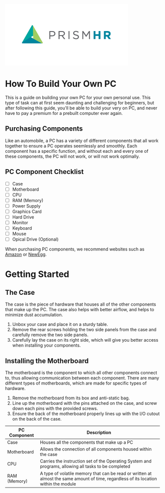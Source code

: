 ![](images/prismhr-logo-small.png)

# How To Build Your Own PC

This is a guide on building your own PC for your own personal use. This type of task can at first seem daunting and challenging for beginners, but after following this guide, you'll be able to build your very on PC, and never have to pay a premium for a prebuilt computer ever again.

## Purchasing Components

Like an automobile, a PC has a variety of different components that all work together to ensure a PC operates seemlessly and smoothly. Each component has a specific function, and without each and every one of these components, the PC will not work, or will not work optimally. 

## PC Component Checklist

- [ ] Case
- [ ] Motherboard
- [ ] CPU
- [ ] RAM (Memory)
- [ ] Power Supply
- [ ] Graphics Card
- [ ] Hard Drive
- [ ] Monitor
- [ ] Keyboard
- [ ] Mouse
- [ ] Opical Drive (Optional)

When purchasing PC components, we recommend websites such as [Amazon](https://www.amazon.com) or [NewEgg](https:www.newegg.com).

# Getting Started

## The Case

The case is the piece of hardware that houses all of the other components that make up the PC. The case also helps with better airflow, and helps to minimize dust accumulation.

1. Unbox your case and place it on a sturdy table.
2. Remove the rear screws holding the two side panels from the case and carefully remove the two side panels. 
3. Carefully lay the case on its right side, which will give you better access when installing your components.

## Installing the Motherboard 

The motherboard is the component to which all other components connect to, thus allowing communication between each component. There are many different types of motherboards, which are made for specific types of hardware.

1. Remove the motherboard from its box and anti-static bag.
2. Line up the motherboard with the pins attached on the case, and screw down each pins with the provided screws. 
3. Ensure the back of the motherboard properly lines up with the I/O cutout on the back of the case.

| PC Component  | Description |
| ------------  | ----------- |
| Case          | Houses all the components that make up a PC |
| Motherboard   | Allows the connection of all components housed within the case |
| CPU           | Carries the instruction set of the Operating System and programs, allowing all tasks to be completed |
| RAM (Memory)  | A type of volatile memory that can be read or written at almost the same amount of time, regardless of its location within the module |
